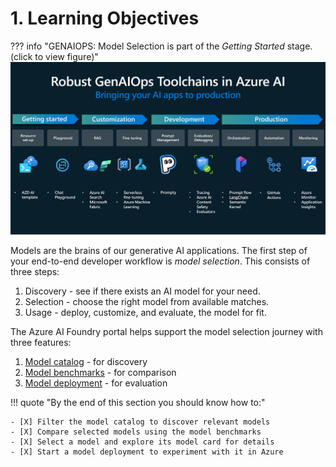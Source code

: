 # 1. Learning Objectives

??? info "GENAIOPS: Model Selection is part of the _Getting Started_ stage. (click to view figure)"
    ![GenAIOps toolchain](./../../img/overview-genaiops-toolchains.png)

Models are the brains of our generative AI applications. The first step of your end-to-end developer workflow is _model selection_. This consists of three steps:

1. Discovery - see if there exists an AI model for your need.
1. Selection - choose the right model from available matches.
1. Usage - deploy, customize, and evaluate, the model for fit.

The Azure AI Foundry portal helps support the model selection journey with three features:

1. [Model catalog](https://learn.microsoft.com/en-us/azure/ai-studio/how-to/model-catalog-overview) - for discovery
1. [Model benchmarks](https://learn.microsoft.com/en-us/azure/ai-studio/concepts/model-benchmarks) - for comparison
1. [Model deployment](https://learn.microsoft.com/en-us/azure/ai-studio/concepts/deployments-overview) - for evaluation

!!! quote "By the end of this section you should know how to:"

    - [X] Filter the model catalog to discover relevant models
    - [X] Compare selected models using the model benchmarks
    - [X] Select a model and explore its model card for details
    - [X] Start a model deployment to experiment with it in Azure
